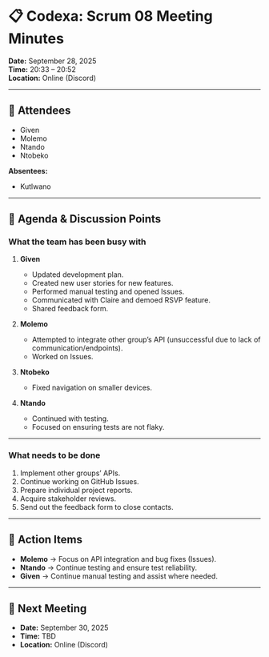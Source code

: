 # 📋 Codexa: Scrum 08 Meeting Minutes

**Date:** September 28, 2025  
**Time:** 20:33 – 20:52  
**Location:** Online (Discord)  

---

## 👥 Attendees
- Given  
- Molemo  
- Ntando  
- Ntobeko  

**Absentees:**  
- Kutlwano  

---

## 📝 Agenda & Discussion Points

### What the team has been busy with
1. **Given**  
   - Updated development plan.  
   - Created new user stories for new features.  
   - Performed manual testing and opened Issues.  
   - Communicated with Claire and demoed RSVP feature.  
   - Shared feedback form.  

2. **Molemo**  
   - Attempted to integrate other group’s API (unsuccessful due to lack of communication/endpoints).  
   - Worked on Issues.  

3. **Ntobeko**  
   - Fixed navigation on smaller devices.  

4. **Ntando**  
   - Continued with testing.  
   - Focused on ensuring tests are not flaky.  

---

### What needs to be done
1. Implement other groups’ APIs.  
2. Continue working on GitHub Issues.  
3. Prepare individual project reports.  
4. Acquire stakeholder reviews.  
5. Send out the feedback form to close contacts.  

---

## 👤 Action Items
- **Molemo** → Focus on API integration and bug fixes (Issues).  
- **Ntando** → Continue testing and ensure test reliability.  
- **Given** → Continue manual testing and assist where needed.  

---

## 📅 Next Meeting
- **Date:** September 30, 2025
- **Time:** TBD  
- **Location:** Online (Discord)  
